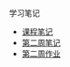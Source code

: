 学习笔记

- [课程笔记](hhttps://github.com/XinheLIU/ml-training-camp)
- [第二周笔记](https://github.com/XinheLIU/ml-training-camp/tree/main/chap02)
- [第二周作业](https://github.com/XinheLIU/ml-training-camp/tree/main/chap02/target_encoding)
